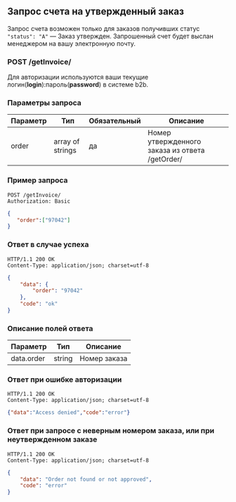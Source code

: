 ## Запрос счета на утвержденный заказ

Запрос счета возможен только для заказов получивших статус `"status": "A"` — Заказ утвержден. Запрошенный счет будет выслан менеджером на вашу электронную почту.

### POST /getInvoice/

Для авторизации используются ваши текущие логин(**login**):пароль(**password**) в системе b2b.

### Параметры запроса

|Параметр|Тип|Обязательный|Описание|
|---|---|---|---|
| order | array of strings | да | Номер утвержденного заказа из ответа /getOrder/ |

### Пример запроса

```http
POST /getInvoice/
Authorization: Basic
```
```json
{
   "order":["97042"]
}
```

### Ответ в случае успеха

```http
HTTP/1.1 200 OK
Content-Type: application/json; charset=utf-8
```
```json
{
    "data": {
        "order": "97042"
    },
    "code": "ok"
}
```

### Описание полей ответа

|Параметр|Тип|Описание|
|---|---|---|
| data.order | string | Номер заказа |

### Ответ при ошибке авторизации

```http
HTTP/1.1 200 OK
Content-Type: application/json; charset=utf-8
```
```json
{"data":"Access denied","code":"error"}
```

### Ответ при запросе с неверным номером заказа, или при неутвержденном заказе

```http
HTTP/1.1 200 OK
Content-Type: application/json; charset=utf-8
```
```json
{
    "data": "Order not found or not approved",
    "code": "error"
}
```